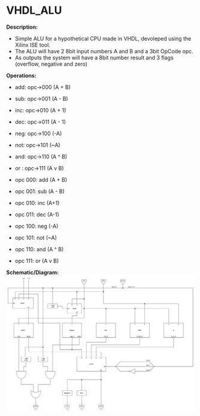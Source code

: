 # VHDL_ALU

**Description:**
  - Simple ALU for a hypothetical CPU made in VHDL, devoleped using the Xilinx ISE tool.
  - The ALU will have 2 8bit input numbers A and B and a 3bit OpCode opc.
  - As outputs the system will have a 8bit number result and 3 flags (overflow, negative and zero)

**Operations:**
  - add: opc->000 (A + B)
  - sub: opc->001 (A - B)
  - inc: opc->010 (A + 1)
  - dec: opc->011 (A - 1)
  - neg: opc->100 (-A)
  - not: opc->101 (~A)
  - and: opc->110 (A ^ B)
  - or : opc->111 (A v B)
  
  - opc 000: add (A + B)
  - opc 001: sub (A - B)
  - opc 010: inc (A+1)
  - opc 011: dec (A-1)
  - opc 100: neg (-A)
  - opc 101: not (~A)
  - opc 110: and (A ^ B)
  - opc 111: or  (A v B)

**Schematic/Diagram:**
  ![alt text](https://github.com/dma-neves/VHDL_ALU/blob/main/alu_diag.png)

